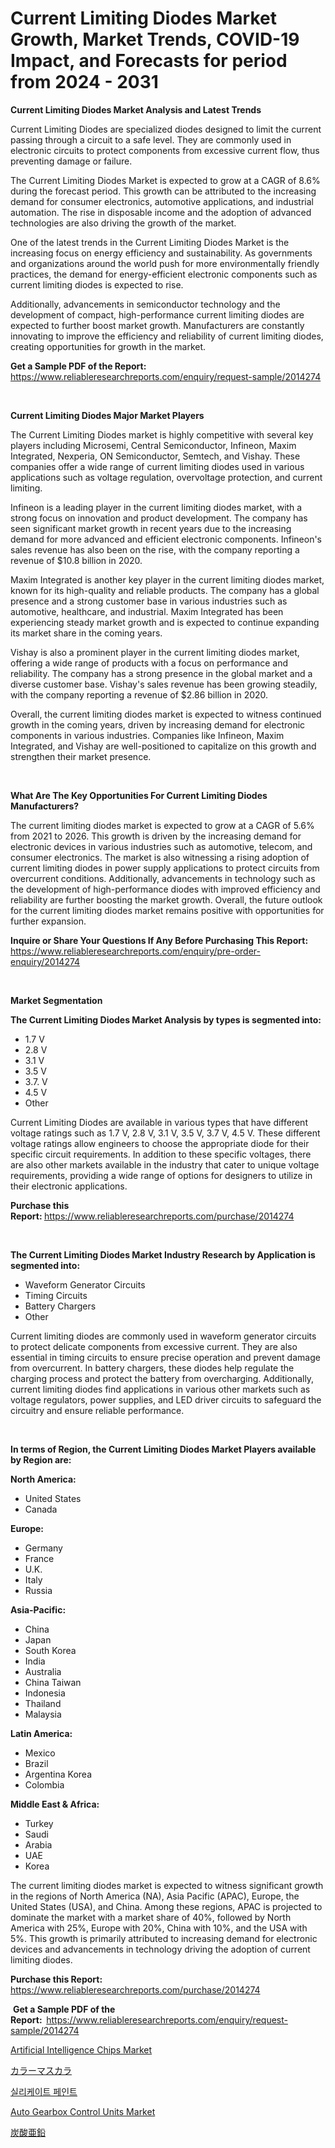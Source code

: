 <p><h1>Current Limiting Diodes Market Growth, Market Trends, COVID-19 Impact, and Forecasts for period from 2024 - 2031</h1></p><p><strong>Current Limiting Diodes Market Analysis and Latest Trends</strong></p>
<p><p>Current Limiting Diodes are specialized diodes designed to limit the current passing through a circuit to a safe level. They are commonly used in electronic circuits to protect components from excessive current flow, thus preventing damage or failure.</p><p>The Current Limiting Diodes Market is expected to grow at a CAGR of 8.6% during the forecast period. This growth can be attributed to the increasing demand for consumer electronics, automotive applications, and industrial automation. The rise in disposable income and the adoption of advanced technologies are also driving the growth of the market.</p><p>One of the latest trends in the Current Limiting Diodes Market is the increasing focus on energy efficiency and sustainability. As governments and organizations around the world push for more environmentally friendly practices, the demand for energy-efficient electronic components such as current limiting diodes is expected to rise.</p><p>Additionally, advancements in semiconductor technology and the development of compact, high-performance current limiting diodes are expected to further boost market growth. Manufacturers are constantly innovating to improve the efficiency and reliability of current limiting diodes, creating opportunities for growth in the market.</p></p>
<p><strong>Get a Sample PDF of the Report:&nbsp;</strong> <a href="https://www.reliableresearchreports.com/enquiry/request-sample/2014274">https://www.reliableresearchreports.com/enquiry/request-sample/2014274</a></p>
<p>&nbsp;</p>
<p><strong>Current Limiting Diodes Major Market Players</strong></p>
<p><p>The Current Limiting Diodes market is highly competitive with several key players including Microsemi, Central Semiconductor, Infineon, Maxim Integrated, Nexperia, ON Semiconductor, Semtech, and Vishay. These companies offer a wide range of current limiting diodes used in various applications such as voltage regulation, overvoltage protection, and current limiting.</p><p>Infineon is a leading player in the current limiting diodes market, with a strong focus on innovation and product development. The company has seen significant market growth in recent years due to the increasing demand for more advanced and efficient electronic components. Infineon's sales revenue has also been on the rise, with the company reporting a revenue of $10.8 billion in 2020.</p><p>Maxim Integrated is another key player in the current limiting diodes market, known for its high-quality and reliable products. The company has a global presence and a strong customer base in various industries such as automotive, healthcare, and industrial. Maxim Integrated has been experiencing steady market growth and is expected to continue expanding its market share in the coming years.</p><p>Vishay is also a prominent player in the current limiting diodes market, offering a wide range of products with a focus on performance and reliability. The company has a strong presence in the global market and a diverse customer base. Vishay's sales revenue has been growing steadily, with the company reporting a revenue of $2.86 billion in 2020.</p><p>Overall, the current limiting diodes market is expected to witness continued growth in the coming years, driven by increasing demand for electronic components in various industries. Companies like Infineon, Maxim Integrated, and Vishay are well-positioned to capitalize on this growth and strengthen their market presence.</p></p>
<p>&nbsp;</p>
<p><strong>What Are The Key Opportunities For Current Limiting Diodes Manufacturers?</strong></p>
<p><p>The current limiting diodes market is expected to grow at a CAGR of 5.6% from 2021 to 2026. This growth is driven by the increasing demand for electronic devices in various industries such as automotive, telecom, and consumer electronics. The market is also witnessing a rising adoption of current limiting diodes in power supply applications to protect circuits from overcurrent conditions. Additionally, advancements in technology such as the development of high-performance diodes with improved efficiency and reliability are further boosting the market growth. Overall, the future outlook for the current limiting diodes market remains positive with opportunities for further expansion.</p></p>
<p><strong>Inquire or Share Your Questions If Any Before Purchasing This Report:</strong> <a href="https://www.reliableresearchreports.com/enquiry/pre-order-enquiry/2014274">https://www.reliableresearchreports.com/enquiry/pre-order-enquiry/2014274</a></p>
<p>&nbsp;</p>
<p><strong>Market Segmentation</strong></p>
<p><strong>The Current Limiting Diodes Market Analysis by types is segmented into:</strong></p>
<p><ul><li>1.7 V</li><li>2.8 V</li><li>3.1 V</li><li>3.5 V</li><li>3.7. V</li><li>4.5 V</li><li>Other</li></ul></p>
<p><p>Current Limiting Diodes are available in various types that have different voltage ratings such as 1.7 V, 2.8 V, 3.1 V, 3.5 V, 3.7 V, 4.5 V. These different voltage ratings allow engineers to choose the appropriate diode for their specific circuit requirements. In addition to these specific voltages, there are also other markets available in the industry that cater to unique voltage requirements, providing a wide range of options for designers to utilize in their electronic applications.</p></p>
<p><strong>Purchase this Report:&nbsp;</strong><a href="https://www.reliableresearchreports.com/purchase/2014274">https://www.reliableresearchreports.com/purchase/2014274</a></p>
<p>&nbsp;</p>
<p><strong>The Current Limiting Diodes Market Industry Research by Application is segmented into:</strong></p>
<p><ul><li>Waveform Generator Circuits</li><li>Timing Circuits</li><li>Battery Chargers</li><li>Other</li></ul></p>
<p><p>Current limiting diodes are commonly used in waveform generator circuits to protect delicate components from excessive current. They are also essential in timing circuits to ensure precise operation and prevent damage from overcurrent. In battery chargers, these diodes help regulate the charging process and protect the battery from overcharging. Additionally, current limiting diodes find applications in various other markets such as voltage regulators, power supplies, and LED driver circuits to safeguard the circuitry and ensure reliable performance.</p></p>
<p>&nbsp;</p>
<p><strong>In terms of Region, the Current Limiting Diodes Market Players available by Region are:</strong></p>
<p>
    <p> <strong> North America: </strong>
        <ul>
            <li>United States</li>
            <li>Canada</li>
        </ul>
        </p> 
    <p> <strong> Europe: </strong>
        <ul>
            <li>Germany</li>
            <li>France</li>
            <li>U.K.</li>
            <li>Italy</li>
            <li>Russia</li>
        </ul>
        </p> 
    <p> <strong> Asia-Pacific: </strong>
        <ul>
            <li>China</li>
            <li>Japan</li>
            <li>South Korea</li>
            <li>India</li>
            <li>Australia</li>
            <li>China Taiwan</li>
            <li>Indonesia</li>
            <li>Thailand</li>
            <li>Malaysia</li>
        </ul>
        </p> 
    <p> <strong> Latin America: </strong>
        <ul>
            <li>Mexico</li>
            <li>Brazil</li>
            <li>Argentina Korea</li>
            <li>Colombia</li>
        </ul>
        </p> 
    <p> <strong> Middle East & Africa: </strong>
        <ul>
            <li>Turkey</li>
            <li>Saudi</li>
            <li>Arabia</li>
            <li>UAE</li>
            <li>Korea</li>
        </ul>
    </p>
    </p>
<p><p>The current limiting diodes market is expected to witness significant growth in the regions of North America (NA), Asia Pacific (APAC), Europe, the United States (USA), and China. Among these regions, APAC is projected to dominate the market with a market share of 40%, followed by North America with 25%, Europe with 20%, China with 10%, and the USA with 5%. This growth is primarily attributed to increasing demand for electronic devices and advancements in technology driving the adoption of current limiting diodes.</p></p>
<p><strong>Purchase this Report: </strong><a href="https://www.reliableresearchreports.com/purchase/2014274">https://www.reliableresearchreports.com/purchase/2014274</a></p>
<p>&nbsp;<strong>Get a Sample PDF of the Report:&nbsp;&nbsp;</strong><a href="https://www.reliableresearchreports.com/enquiry/request-sample/2014274">https://www.reliableresearchreports.com/enquiry/request-sample/2014274</a></p>
<p><strong></strong></p>
<p><p><a href="https://view.publitas.com/reportprime-1/artificial-intelligence-chips-market-analysis-examines-its-scope-on-growth-opportunities-and-forecasted-trends-spanning-from-2024-to-2031/">Artificial Intelligence Chips Market</a></p><p><a href="https://medium.com/@nofrinla/2024%E5%B9%B4%E3%81%8B%E3%82%892031%E5%B9%B4%E3%81%BE%E3%81%A7%E3%81%AE%E6%9C%9F%E9%96%93%E3%81%AE%E3%82%AB%E3%83%A9%E3%83%BC%E3%83%9E%E3%82%B9%E3%82%AB%E3%83%A9%E3%81%AE%E5%B8%82%E5%A0%B4%E5%8B%95%E5%90%91%E3%81%A8%E5%B8%82%E5%A0%B4%E5%88%86%E6%9E%90%E3%82%92%E4%BA%88%E6%B8%AC%E3%81%97%E3%81%A6%E3%81%84%E3%81%BE%E3%81%99-75a90bbab9f8">カラーマスカラ</a></p><p><a href="https://medium.com/@alonsoolds3wq1d81czn8rbol/%EC%8B%A4%EB%A6%AC%EC%B9%B4%ED%8A%B8-%EB%8F%84%EB%A3%8C-%EC%8B%9C%EC%9E%A5-%EA%B7%9C%EB%AA%A8%EB%8A%94-%EA%B8%80%EB%A1%9C%EB%B2%8C-%EC%82%B0%EC%97%85%EC%97%90%EC%84%9C-%EC%B5%9C%EC%A0%81%EC%9D%98-%EB%A7%88%EC%BC%80%ED%8C%85-%EC%B1%84%EB%84%90%EC%9D%84-%EB%B3%B4%EC%97%AC%EC%A4%8D%EB%8B%88%EB%8B%A4-55930c7c2065">실리케이트 페인트</a></p><p><a href="https://issuu.com/reportprime-2/docs/auto-gearbox-control-units-market-size-2030.pptx">Auto Gearbox Control Units Market</a></p><p><a href="https://medium.com/@marlonblick/%E4%BA%9C%E9%89%9B%E7%82%AD%E9%85%B8%E5%A1%A9%E5%B8%82%E5%A0%B4%E8%AA%BF%E6%9F%BB%E3%83%AC%E3%83%9D%E3%83%BC%E3%83%88-%E3%81%9D%E3%81%AE%E6%AD%B4%E5%8F%B2%E3%81%A82024%E5%B9%B4%E3%81%8B%E3%82%892031%E5%B9%B4%E3%81%BE%E3%81%A7%E3%81%AE%E4%BA%88%E6%B8%AC-e32f218b51a2">炭酸亜鉛</a></p></p>